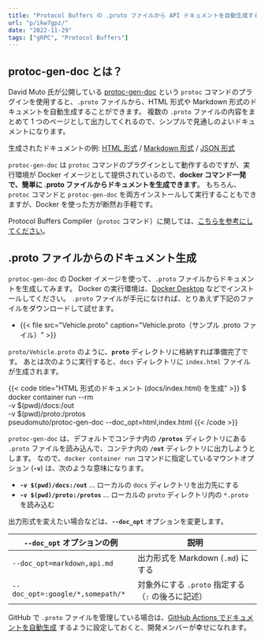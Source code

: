 ```yaml
---
title: "Protocol Buffers の .proto ファイルから API ドキュメントを自動生成する (protoc-gen-doc)"
url: "p/ikw7gpz/"
date: "2022-11-29"
tags: ["gRPC", "Protocol Buffers"]
---
```


protoc-gen-doc とは？
----

David Muto 氏が公開している [protoc-gen-doc](https://github.com/pseudomuto/protoc-gen-doc) という `protoc` コマンドのプラグインを使用すると、`.proto` ファイルから、HTML 形式や Markdown 形式のドキュメントを自動生成することができます。
複数の `.proto` ファイルの内容をまとめて 1 つのページとして出力してくれるので、シンプルで見通しのよいドキュメントになります。

生成されたドキュメントの例: [HTML 形式](https://rawgit.com/pseudomuto/protoc-gen-doc/master/examples/doc/example.html) / [Markdown 形式](https://github.com/pseudomuto/protoc-gen-doc/blob/master/examples/doc/example.md) / [JSON 形式](https://github.com/pseudomuto/protoc-gen-doc/blob/master/examples/doc/example.json)

`protoc-gen-doc` は `protoc` コマンドのプラグインとして動作するのですが、実行環境が Docker イメージとして提供されているので、__docker コマンド一発で、簡単に .proto ファイルからドキュメントを生成できます__。
もちろん、`protoc` コマンドと `protoc-gen-doc` を両方インストールして実行することもできますが、Docker を使った方が断然お手軽です。

Protocol Buffers Compiler（`protoc` コマンド）に関しては、[こちらを参考にしてください](/p/37e6uck/)。


.proto ファイルからのドキュメント生成
----

`protoc-gen-doc` の Docker イメージを使って、`.proto` ファイルからドキュメントを生成してみます。
Docker の実行環境は、[Docker Desktop](https://www.docker.com/products/docker-desktop/) などでインストールしてください。
`.proto` ファイルが手元になければ、とりあえず下記のファイルをダウンロードして試せます。

- {{< file src="Vehicle.proto" caption="Vehicle.proto（サンプル .proto ファイル）" >}}

`proto/Vehicle.proto` のように、__`proto`__ ディレクトリに格納すれば準備完了です。
あとは次のように実行すると、`docs` ディレクトリに `index.html` ファイルが生成されます。

{{< code title="HTML 形式のドキュメント (docs/index.html) を生成" >}}
$ docker container run --rm \
    -v $(pwd)/docs:/out \
    -v $(pwd)/proto:/protos \
    pseudomuto/protoc-gen-doc --doc_opt=html,index.html
{{< /code >}}

`protoc-gen-doc` は、デフォルトでコンテナ内の __`/protos`__ ディレクトリにある `.proto` ファイルを読み込んで、コンテナ内の __`/out`__ ディレクトリに出力しようとします。
なので、`docker container run` コマンドに指定しているマウントオプション (__`-v`__) は、次のような意味になります。

- __`-v $(pwd)/docs:/out`__ ... ローカルの `docs` ディレクトリを出力先にする
- __`-v $(pwd)/proto:/protos`__ ... ローカルの `proto` ディレクトリ内の `*.proto` を読み込む

出力形式を変えたい場合などは、__`--doc_opt`__ オプションを変更します。

| `--doc_opt` オプションの例 | 説明 |
| ---- | ---- |
| `--doc_opt=markdown,api.md` | 出力形式を Markdown (`.md`) にする |
| `--doc_opt=:google/*,somepath/*` | 対象外にする `.proto` 指定する（`:` の後ろに記述） |

GitHub で `.proto` ファイルを管理している場合は、[GitHub Actions でドキュメントを自動生成](https://maku77.github.io/p/f2eggno/) するように設定しておくと、開発メンバーが幸せになれます。

